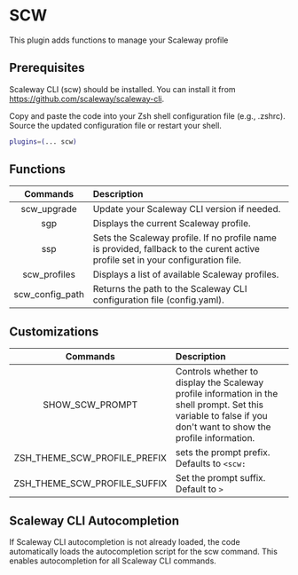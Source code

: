 # SCW

This plugin adds functions to manage your Scaleway profile


## Prerequisites

Scaleway CLI (scw) should be installed. You can install it from https://github.com/scaleway/scaleway-cli.

Copy and paste the code into your Zsh shell configuration file (e.g., .zshrc).
Source the updated configuration file or restart your shell.


```bash
plugins=(... scw)
```

## Functions

| Commands | Description          |
| :---------------: |:---------------|
| scw_upgrade  | Update your Scaleway CLI version if needed.      | 
| sgp  |   Displays the current Scaleway profile.       |
| ssp <profilename> |      Sets the Scaleway profile. If no profile name is provided, fallback to the curent active profile set in your configuration file.     |
| scw_profiles  | Displays a list of available Scaleway profiles.          | 
| scw_config_path  | Returns the path to the Scaleway CLI configuration file (config.yaml).             |


## Customizations

| Commands | Description          |
| :---------------: |:---------------|
| SHOW_SCW_PROMPT  | Controls whether to display the Scaleway profile information in the shell prompt. Set this variable to false if you don't want to show the profile information. | 
| ZSH_THEME_SCW_PROFILE_PREFIX  |  sets the prompt prefix.  Defaults to `<scw:`        |
| ZSH_THEME_SCW_PROFILE_SUFFIX | Set the prompt suffix. Default to `>`       |


## Scaleway CLI Autocompletion

If Scaleway CLI autocompletion is not already loaded, the code automatically loads the autocompletion script for the scw command. This enables autocompletion for all Scaleway CLI commands.



